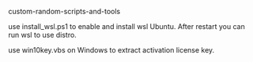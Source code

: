 custom-random-scripts-and-tools


use install_wsl.ps1 to enable and install wsl Ubuntu. After restart you can run wsl to use distro.



use win10key.vbs on Windows to extract activation license key.
